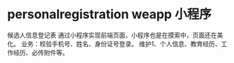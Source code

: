 # personalregistration weapp 小程序
 候选人信息登记表
 通过小程序实现前端页面，小程序也是在摸索中，页面还在美化。
 业务：校验手机号、姓名、身份证号登录。
      维护1、个人信息、教育经历、工作经历、必传附件等。
